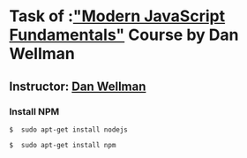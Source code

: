 # Task of :["Modern JavaScript Fundamentals"][course url] Course by Dan Wellman
## Instructor: [Dan Wellman][instructor url] 

[course url]: https://code.tutsplus.com/courses/javascript-fundamentals
[instructor url]: https://tutsplus.com/authors/dan-wellman
 
### Install NPM 
```
$  sudo apt-get install nodejs
```
```
$  sudo apt-get install npm
```
